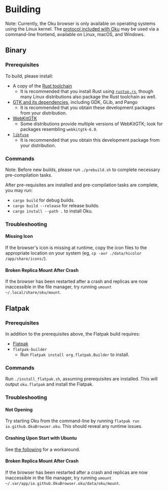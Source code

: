 # Building

Note: Currently, the Oku browser is only available on operating systems using the Linux kernel.
The [protocol included with Oku](https://github.com/OkuBrowser/oku-fs) may be used via a command-line frontend, available on Linux, macOS, and Windows.

## Binary

### Prerequisites

To build, please install:
* A copy of the [Rust toolchain](https://www.rust-lang.org/tools/install)
    * It is recommended that you install Rust using [`rustup.rs`](https://rustup.rs/), though many Linux distributions also package the Rust toolchain as well.
* [GTK and its dependencies](https://www.gtk.org/docs/installations/linux), including GDK, GLib, and Pango
    * It is recommended that you obtain these development packages from your distribution.
* [WebKitGTK](https://webkitgtk.org/)
    * Some distributions provide multiple versions of WebKitGTK; look for packages resembling `webkitgtk-6.0`.
* [`libfuse`](https://github.com/libfuse/libfuse/)
    * It is recommended that you obtain this development package from your distribution.

### Commands

Note: Before new builds, please run `./prebuild.sh` to complete necessary pre-compilation tasks.

After pre-requisites are installed and pre-compilation tasks are complete, you may run:
* `cargo build` for debug builds.
* `cargo build --release` for release builds.
* `cargo install --path .` to install Oku.

### Troubleshooting

#### Missing Icon

If the browser's icon is missing at runtime, copy the icon files to the appropriate location on your system (eg, `cp -avr ./data/hicolor /app/share/icons/`).

#### Broken Replica Mount After Crash

If the browser has been restarted after a crash and replicas are now inaccessible in the file manager, try running `umount ~/.local/share/oku/mount`.

## Flatpak

### Prerequisites

In addition to the prerequisites above, the Flatpak build requires:

* [Flatpak](https://flatpak.org/setup/)
* `flatpak-builder`
    * Run `flatpak install org.flatpak.Builder` to install.

### Commands

Run `./install_flatpak.sh`, assuming prerequisites are installed.
This will output `oku.flatpak` and install the Flatpak.

### Troubleshooting

#### Not Opening

Try starting Oku from the command-line by running `flatpak run io.github.OkuBrowser.oku`.
This should reveal any runtime issues.

#### Crashing Upon Start with Ubuntu

See [the following](https://github.com/OkuBrowser/oku/issues/290#issuecomment-2380092489) for a workaround.

#### Broken Replica Mount After Crash

If the browser has been restarted after a crash and replicas are now inaccessible in the file manager, try running `umount ~/.var/app/io.github.OkuBrowser.oku/data/oku/mount`.